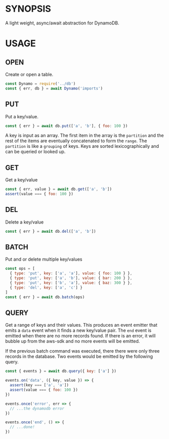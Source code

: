 # SYNOPSIS
A light weight, async/await abstraction for DynamoDB.

# USAGE

## OPEN
Create or open a table.

```js
const Dynamo = require('../db')
const { err, db } = await Dynamo('imports')
```

## PUT
Put a key/value.

```js
const { err } = await db.put(['a', 'b'], { foo: 100 })
```

A key is input as an array. The first item in the array is the
`partition` and the rest of the items are eventually concatenated
to form the `range`. The `partition` is like a `grouping` of keys.
Keys are sorted lexicographically and can be queried or looked up.


## GET
Get a key/value

```js
const { err, value } = await db.get(['a', 'b'])
assert(value === { foo: 100 })
```

## DEL
Delete a key/value

```js
const { err } = await db.del(['a', 'b'])
```

## BATCH
Put and or delete multiple key/values

```js
const ops = [
  { type: 'put', key: ['a', 'a'], value: { foo: 100 } },
  { type: 'put', key: ['a', 'b'], value: { bar: 200 } },
  { type: 'put', key: ['b', 'a'], value: { baz: 300 } },
  { type: 'del', key: ['a', 'c'] }
]
const { err } = await db.batch(ops)
```

## QUERY
Get a range of keys and their values. This produces an
event emitter that emits a `data` event when it finds a
new key/value pair. The `end` event is emitted when there
are no more records found. If there is an error, it will
bubble up from the aws-sdk and no more events will be
emitted.

If the previous batch command was executed, there there were
only three records in the database. Two events would be
emitted by the following query.

```js
const { events } = await db.query({ key: ['a'] })

events.on('data', ({ key, value }) => {
  assert(key === ['a', 'a'])
  assert(value === { foo: 100 })
})

events.once('error', err => {
  // ...the dynamodb error
})

events.once('end', () => {
  // ...done!
})
```
